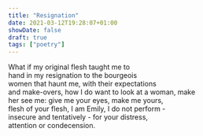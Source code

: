 ```yaml
---
title: "Resignation"
date: 2021-03-12T19:28:07+01:00
showDate: false
draft: true
tags: ["poetry"]
---
```


What if my original flesh taught me to\
hand in my resignation to the bourgeois\
women that haunt me, with their expectations\
and make-overs, how I do want to look at a woman, make\
her see me: give me your eyes, make me yours,\
flesh of your flesh, I am Emily, I do not perform -\
insecure and tentatively - for your distress,\
attention or condecension. 